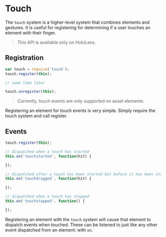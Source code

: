 # Touch

The `touch` system is a higher-level system that combines elements and gestures. It is useful for registering for determining if a user touches an element with their finger.

> This API is available only on HoloLens.

## Registration

```javascript
var touch = require('touch');
touch.register(this);

// some time later

touch.unregister(this);
```

> Currently, touch events are only supported on asset elements.

Registering an element for touch events is very simple. Simply require the touch system and call register.

## Events

```javascript
touch.register(this);

// dispatched when a touch has started
this.on('touchstarted', function(hit) {

});

// dispatched after a touch has been started but before it has been stopped
this.on('touchdragged', function(hit) {

});

// dispatched when a touch has stopped
this.on('touchstopped', function() {

});
```

Registering an element with the `touch` system will cause that element to dispatch events when touched. These can be listened to just like any other event dispatched from an element: with `on`.